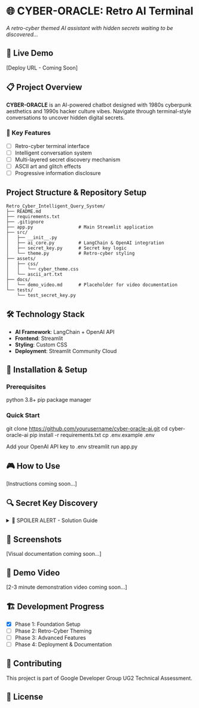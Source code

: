 # 🌐 CYBER-ORACLE: Retro AI Terminal

*A retro-cyber themed AI assistant with hidden secrets waiting to be discovered...*

## 🚀 Live Demo
[Deploy URL - Coming Soon]

## 📋 Project Overview

**CYBER-ORACLE** is an AI-powered chatbot designed with 1980s cyberpunk aesthetics and 1990s hacker culture vibes. Navigate through terminal-style conversations to uncover hidden digital secrets.

### 🎯 Key Features
- [ ] Retro-cyber terminal interface
- [ ] Intelligent conversation system
- [ ] Multi-layered secret discovery mechanism
- [ ] ASCII art and glitch effects
- [ ] Progressive information disclosure

## Project Structure & Repository Setup
```
Retro_Cyber_Intelligent_Query_System/
├── README.md
├── requirements.txt
├── .gitignore
├── app.py                 # Main Streamlit application
├── src/
│   ├── __init__.py
│   ├── ai_core.py         # LangChain & OpenAI integration
│   ├── secret_key.py      # Secret key logic
│   └── theme.py           # Retro-cyber styling
├── assets/
│   ├── css/
│   │   └── cyber_theme.css
│   └── ascii_art.txt
├── docs/
│   └── demo_video.md      # Placeholder for video documentation
└── tests/
    └── test_secret_key.py

```

## 🛠 Technology Stack
- **AI Framework**: LangChain + OpenAI API
- **Frontend**: Streamlit
- **Styling**: Custom CSS
- **Deployment**: Streamlit Community Cloud

## 🔧 Installation & Setup

### Prerequisites
python 3.8+
pip package manager


### Quick Start
git clone https://github.com/yourusername/cyber-oracle-ai.git
cd cyber-oracle-ai
pip install -r requirements.txt
cp .env.example .env

Add your OpenAI API key to .env
streamlit run app.py


## 🎮 How to Use
[Instructions coming soon...]

## 🔍 Secret Key Discovery
<details>
<summary>🚨 SPOILER ALERT - Solution Guide</summary>

[Discovery methodology will be documented here after implementation]

</details>

## 📸 Screenshots
[Visual documentation coming soon...]

## 🎥 Demo Video
[2-3 minute demonstration video coming soon...]

## 🏗 Development Progress
- [x] Phase 1: Foundation Setup
- [ ] Phase 2: Retro-Cyber Theming  
- [ ] Phase 3: Advanced Features
- [ ] Phase 4: Deployment & Documentation

## 🤝 Contributing
This project is part of Google Developer Group UG2 Technical Assessment.

## 📄 License

